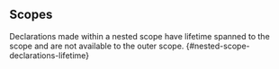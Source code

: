 ## Scopes

Declarations made within a nested scope have lifetime spanned to the scope and are not available to the outer scope. {#nested-scope-declarations-lifetime}
